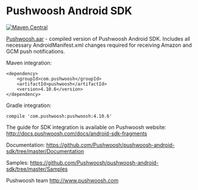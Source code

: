 Pushwoosh Android SDK
=====================
[![Maven Central](https://maven-badges.herokuapp.com/maven-central/com.pushwoosh/pushwoosh/badge.svg)](https://maven-badges.herokuapp.com/maven-central/com.pushwoosh/pushwoosh)


[Pushwoosh.aar](https://github.com/Pushwoosh/pushwoosh-android-sdk/blob/master/Pushwoosh.aar) - compiled version of Pushwoosh Android SDK. Includes all necessary AndroidManifest.xml changes required for receiving Amazon and GCM push notifications.

Maven integration:

	<dependency>
  		<groupId>com.pushwoosh</groupId>
  		<artifactId>pushwoosh</artifactId>
  		<version>4.10.6</version>
	</dependency>

Gradle integration:

	compile 'com.pushwoosh:pushwoosh:4.10.6'


The guide for SDK integration is available on Pushwoosh website:  
http://docs.pushwoosh.com/docs/android-sdk-fragments

Documentation:
https://github.com/Pushwoosh/pushwoosh-android-sdk/tree/master/Documentation

Samples:
https://github.com/Pushwoosh/pushwoosh-android-sdk/tree/master/Samples

Pushwoosh team
http://www.pushwoosh.com
